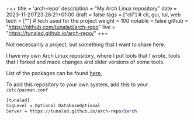 +++
title = 'arch-repo'
description = "My Arch Linux repository"
date = 2023-11-20T23:26:21+01:00
draft = false
tags = ["cli"] # cli, gui, tui, web
tech = [""] # tech used for the project
weight = 100
notable = false
github = "https://github.com/tunalad/arch-repo"
live = "https://tunalad.github.io/arch-repo/"
+++

Not necessarily a project, but something that I want to share here.

I have my own Arch Linux repository, where I put tools that I wrote, tools that I forked and made changes and older versions of some tools.

List of the packages can be found [here.](https://tunalad.github.io/arch-repo/)

To add this repository to your own system, add this to your `/etc/pacman.conf`

```bash
[tunalad]
SigLevel = Optional DatabaseOptional
Server = https://tunalad.github.io/arch-repo/$arch
```

